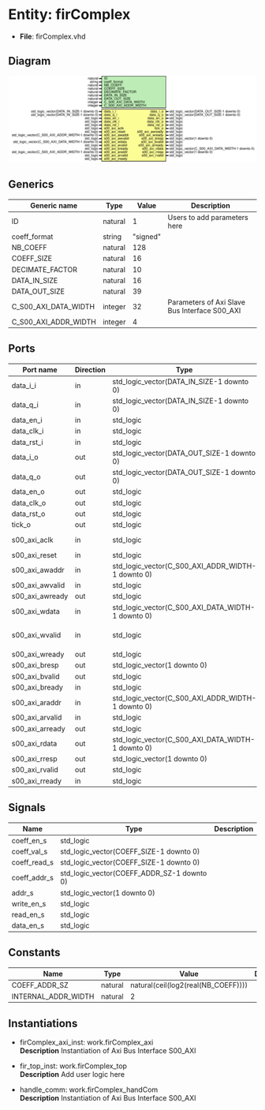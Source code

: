# Entity: firComplex

- **File**: firComplex.vhd
## Diagram

![Diagram](firComplex.svg "Diagram")
## Generics

| Generic name         | Type    | Value    | Description                                    |
| -------------------- | ------- | -------- | ---------------------------------------------- |
| ID                   | natural | 1        | Users to add parameters here                   |
| coeff_format         | string  | "signed" |                                                |
| NB_COEFF             | natural | 128      |                                                |
| COEFF_SIZE           | natural | 16       |                                                |
| DECIMATE_FACTOR      | natural | 10       |                                                |
| DATA_IN_SIZE         | natural | 16       |                                                |
| DATA_OUT_SIZE        | natural | 39       |                                                |
| C_S00_AXI_DATA_WIDTH | integer | 32       | Parameters of Axi Slave Bus Interface S00_AXI  |
| C_S00_AXI_ADDR_WIDTH | integer | 4        |                                                |
## Ports

| Port name       | Direction | Type                                              | Description                                                                                       |
| --------------- | --------- | ------------------------------------------------- | ------------------------------------------------------------------------------------------------- |
| data_i_i        | in        | std_logic_vector(DATA_IN_SIZE-1 downto 0)         | input data                                                                                        |
| data_q_i        | in        | std_logic_vector(DATA_IN_SIZE-1 downto 0)         |                                                                                                   |
| data_en_i       | in        | std_logic                                         |                                                                                                   |
| data_clk_i      | in        | std_logic                                         |                                                                                                   |
| data_rst_i      | in        | std_logic                                         |                                                                                                   |
| data_i_o        | out       | std_logic_vector(DATA_OUT_SIZE-1 downto 0)        | for the next component                                                                            |
| data_q_o        | out       | std_logic_vector(DATA_OUT_SIZE-1 downto 0)        |                                                                                                   |
| data_en_o       | out       | std_logic                                         |                                                                                                   |
| data_clk_o      | out       | std_logic                                         |                                                                                                   |
| data_rst_o      | out       | std_logic                                         |                                                                                                   |
| tick_o          | out       | std_logic                                         | ctrl                                                                                              |
| s00_axi_aclk    | in        | std_logic                                         | User ports endsDo not modify the ports beyond this line Ports of Axi Slave Bus Interface S00_AXI  |
| s00_axi_reset   | in        | std_logic                                         |                                                                                                   |
| s00_axi_awaddr  | in        | std_logic_vector(C_S00_AXI_ADDR_WIDTH-1 downto 0) |                                                                                                   |
| s00_axi_awvalid | in        | std_logic                                         | 00_axi_awprot	: in std_logic_vector(2 downto 0);                                                  |
| s00_axi_awready | out       | std_logic                                         |                                                                                                   |
| s00_axi_wdata   | in        | std_logic_vector(C_S00_AXI_DATA_WIDTH-1 downto 0) |                                                                                                   |
| s00_axi_wvalid  | in        | std_logic                                         | 00_axi_wstrb	: in std_logic_vector((C_S00_AXI_DATA_WIDTH/8)-1 downto 0);                          |
| s00_axi_wready  | out       | std_logic                                         |                                                                                                   |
| s00_axi_bresp   | out       | std_logic_vector(1 downto 0)                      |                                                                                                   |
| s00_axi_bvalid  | out       | std_logic                                         |                                                                                                   |
| s00_axi_bready  | in        | std_logic                                         |                                                                                                   |
| s00_axi_araddr  | in        | std_logic_vector(C_S00_AXI_ADDR_WIDTH-1 downto 0) |                                                                                                   |
| s00_axi_arvalid | in        | std_logic                                         | 00_axi_arprot	: in std_logic_vector(2 downto 0);                                                  |
| s00_axi_arready | out       | std_logic                                         |                                                                                                   |
| s00_axi_rdata   | out       | std_logic_vector(C_S00_AXI_DATA_WIDTH-1 downto 0) |                                                                                                   |
| s00_axi_rresp   | out       | std_logic_vector(1 downto 0)                      |                                                                                                   |
| s00_axi_rvalid  | out       | std_logic                                         |                                                                                                   |
| s00_axi_rready  | in        | std_logic                                         |                                                                                                   |
## Signals

| Name         | Type                                       | Description |
| ------------ | ------------------------------------------ | ----------- |
| coeff_en_s   | std_logic                                  |             |
| coeff_val_s  | std_logic_vector(COEFF_SIZE-1 downto 0)    |             |
| coeff_read_s | std_logic_vector(COEFF_SIZE-1 downto 0)    |             |
| coeff_addr_s | std_logic_vector(COEFF_ADDR_SZ-1 downto 0) |             |
| addr_s       | std_logic_vector(1 downto 0)               |             |
| write_en_s   | std_logic                                  |             |
|  read_en_s   | std_logic                                  |             |
| data_en_s    | std_logic                                  |             |
## Constants

| Name                | Type    | Value                                | Description |
| ------------------- | ------- | ------------------------------------ | ----------- |
| COEFF_ADDR_SZ       | natural |  natural(ceil(log2(real(NB_COEFF)))) |             |
| INTERNAL_ADDR_WIDTH | natural |  2                                   |             |
## Instantiations

- firComplex_axi_inst: work.firComplex_axi
</br>**Description**
 Instantiation of Axi Bus Interface S00_AXI

- fir_top_inst: work.firComplex_top
</br>**Description**
 Add user logic here

- handle_comm: work.firComplex_handCom
</br>**Description**
 Instantiation of Axi Bus Interface S00_AXI

